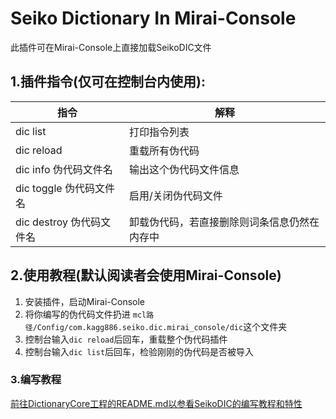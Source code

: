 # Seiko Dictionary In Mirai-Console

此插件可在Mirai-Console上直接加载SeikoDIC文件

## 1.插件指令(仅可在控制台内使用):

| 指令                     | 解释                                         |
| ------------------------ | -------------------------------------------- |
| dic list                 | 打印指令列表                                 |
| dic reload               | 重载所有伪代码                               |
| dic info 伪代码文件名    | 输出这个伪代码文件信息                       |
| dic toggle 伪代码文件名  | 启用/关闭伪代码文件                          |
| dic destroy 伪代码文件名 | 卸载伪代码，若直接删除则词条信息仍然在内存中 |

## 2.使用教程(默认阅读者会使用Mirai-Console)

1. 安装插件，启动Mirai-Console
2. 将你编写的伪代码文件扔进    `mcl路径/Config/com.kagg886.seiko.dic.mirai_console/dic`这个文件夹
3. 控制台输入`dic reload`后回车，重载整个伪代码插件
4. 控制台输入`dic list`后回车，检验刚刚的伪代码是否被导入

### 3.编写教程

[前往DictionaryCore工程的README.md以参看SeikoDIC的编写教程和特性](../DictionaryCore/README.md)
